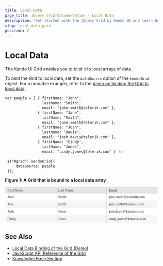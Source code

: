 ```yaml
---
title: Local Data
page_title: jQuery Grid Documentation - Local Data
description: "Get started with the jQuery Grid by Kendo UI and learn how to bind the Grid to local data."
slug: local_data_grid
position: 2
---
```


# Local Data

The Kendo UI Grid enables you to bind it to local arrays of data.

To bind the Grid to local data, set the `dataSource` option of the `kendoGrid` object. For a runnable example, refer to the [demo on binding the Grid to local data](https://demos.telerik.com/kendo-ui/grid/local-data-binding).

    var people = [ { firstName: "John",
                     lastName: "Smith",
                     email: "john.smith@telerik.com" },
                   { firstName: "Jane",
                     lastName: "Smith",
                     email: "jane.smith@telerik.com" },
                   { firstName: "Josh",
                     lastName: "Davis",
                     email: "josh.davis@telerik.com" },
                   { firstName: "Cindy",
                     lastName: "Jones",
                     email: "cindy.jones@telerik.com" } ];

     $("#grid").kendoGrid({
         dataSource: people
     });

**Figure 1: A Grid that is bound to a local data array**

![Kendo UI for jQuery Grid Local Data Binding](../grid-local-data-binding.png)

## See Also

* [Local Data Binding of the Grid (Demo)](https://demos.telerik.com/kendo-ui/grid/local-data-binding)
* [JavaScript API Reference of the Grid](/api/javascript/ui/grid)
* [Knowledge Base Section](/knowledge-base)
